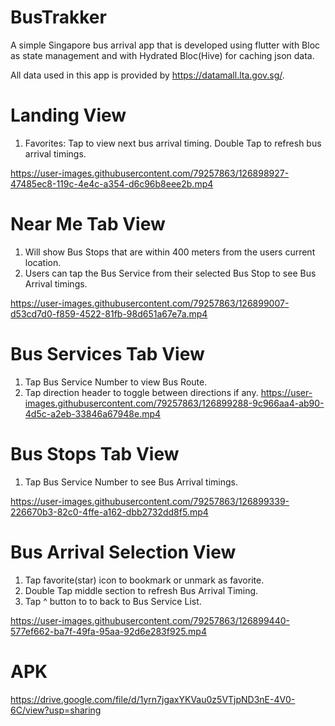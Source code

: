 # BusTrakker

A simple Singapore bus arrival app that is developed using flutter with Bloc as state management and with Hydrated Bloc(Hive) for caching json data.

All data used in this app is provided by https://datamall.lta.gov.sg/.

# Landing View
1. Favorites: Tap to view next bus arrival timing. Double Tap to refresh bus arrival timings.

https://user-images.githubusercontent.com/79257863/126898927-47485ec8-119c-4e4c-a354-d6c96b8eee2b.mp4

# Near Me Tab View
1. Will show Bus Stops that are within 400 meters from the users current location.
2. Users can tap the Bus Service from their selected Bus Stop to see Bus Arrival timings.

https://user-images.githubusercontent.com/79257863/126899007-d53cd7d0-f859-4522-81fb-98d651a67e7a.mp4

# Bus Services Tab View
1. Tap Bus Service Number to view Bus Route. 
2. Tap direction header to toggle between directions if any.
https://user-images.githubusercontent.com/79257863/126899288-9c966aa4-ab90-4d5c-a2eb-33846a67948e.mp4

# Bus Stops Tab View
1. Tap Bus Service Number to see Bus Arrival timings.

https://user-images.githubusercontent.com/79257863/126899339-226670b3-82c0-4ffe-a162-dbb2732dd8f5.mp4

# Bus Arrival Selection View
1. Tap favorite(star) icon to bookmark or unmark as favorite.
2. Double Tap middle section to refresh Bus Arrival Timing.
3. Tap ^ button to to back to Bus Service List.

https://user-images.githubusercontent.com/79257863/126899440-577ef662-ba7f-49fa-95aa-92d6e283f925.mp4

# APK
https://drive.google.com/file/d/1yrn7jgaxYKVau0z5VTjpND3nE-4V0-6C/view?usp=sharing
